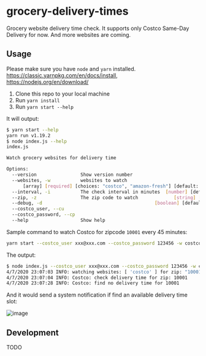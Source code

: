 # grocery-delivery-times

Grocery website delivery time check. It supports only Costco Same-Day Delivery for now. And more websites are coming.

## Usage

Please make sure you have `node` and `yarn` installed. https://classic.yarnpkg.com/en/docs/install, https://nodejs.org/en/download/

1. Clone this repo to your local machine
2. Run `yarn install`
3. Run `yarn start --help`

It will output:

```sh
$ yarn start --help
yarn run v1.19.2
$ node index.js --help
index.js

Watch grocery websites for delivery time

Options:
  --version                Show version number                         [boolean]
  --websites, -w           websites to watch
      [array] [required] [choices: "costco", "amazon-fresh"] [default: "costco"]
  --interval, -i           The check interval in minutes  [number] [default: 15]
  --zip, -z                The zip code to watch             [string] [required]
  --debug, -d                                         [boolean] [default: false]
  --costco_user, --cu                                                   [string]
  --costco_password, --cp                                               [string]
  --help                   Show help                                   [boolean]
```

Sample command to watch Costco for zipcode `10001` every 45 minutes:

```sh
yarn start --costco_user xxx@xxx.com --costco_password 123456 -w costco -z 10001 -i 45
```

The output:

```sh
$ node index.js --costco_user xxx@xxx.com --costco_password 123456 -w costco -z 10001 -i 45
4/7/2020 23:07:03 INFO: watching websites: [ 'costco' ] for zip: "10001" on every 10 minutes
4/7/2020 23:07:04 INFO: Costco: check delivery time for zip: 10001
4/7/2020 23:07:28 INFO: Costco: find no delivery time for 10001
```

And it would send a system notification if find an available delivery time slot:

![image](https://user-images.githubusercontent.com/503123/78749305-d5bcf180-7922-11ea-9059-1a2b16a93e8e.png)

## Development

TODO
